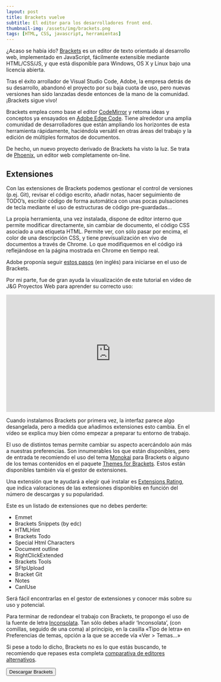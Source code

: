 ```yaml
---
layout: post
title: Brackets vuelve
subtitle: El editor para los desarrolladores front end.
thumbnail-img: /assets/img/brackets.png
tags: [HTML, CSS, javascript, herramientas]
---
```

¿Acaso se había ido? [Brackets](https://brackets.io/) es un editor de texto orientado al desarrollo web, implementado en JavaScript, fácilmente extensible mediante HTML/CSS/JS, y que está disponible para Windows, OS X y Linux bajo una licencia abierta.

Tras el éxito arrollador de Visual Studio Code, Adobe, la empresa detrás de su desarrollo, abandonó el proyecto por su baja cuota de uso, pero nuevas versiones han sido lanzadas desde entonces de la mano de la comunidad. ¡Brackets sigue vivo!

Brackets emplea como base el editor [CodeMirror](https://codemirror.net/) y retoma ideas y conceptos ya ensayados en [Adobe Edge Code](http://www.adobe.com/es/products/edge-code.html). Tiene alrededor una amplia comunidad de desarrolladores que están ampliando los horizontes de esta herramienta rápidamente, haciéndola versátil en otras áreas del trabajo y la edición de múltiples formatos de documentos.

De hecho, un nuevo proyecto derivado de Brackets ha visto la luz. Se trata de [Phoenix](https://phcode.dev/), un editor web completamente on-line.

## Extensiones

Con las extensiones de Brackets podemos gestionar el control de versiones (p.ej. Git), revisar el código escrito, añadir notas, hacer seguimiento de TODO’s, escribir código de forma automática con unas pocas pulsaciones de tecla mediante el uso de estructuras de código pre-guardadas…

La propia herramienta, una vez instalada, dispone de editor interno que permite modificar directamente, sin cambiar de documento, el código CSS asociado a una etiqueta HTML. Permite ver, con sólo pasar por encima, el color de una descripción CSS, y tiene previsualización en vivo de documentos a través de Chrome. Lo que modifiquemos en el código irá reflejándose en la página mostrada en Chrome en tiempo real.

Adobe proponía seguir [estos pasos](https://github.com/adobe/brackets/wiki/How-to-Use-Brackets) (en inglés) para iniciarse en el uso de Brackets.

Por mi parte, fue de gran ayuda la visualización de este tutorial en video de J&G Proyectos Web para aprender su correcto uso:

<iframe width="560" height="315" src="https://www.youtube.com/embed/UngFUMhv2TY" title="YouTube video player" frameborder="0" allow="accelerometer; autoplay; clipboard-write; encrypted-media; gyroscope; picture-in-picture" allowfullscreen></iframe>

Cuando instalamos Brackets por primera vez, la interfaz parece algo desangelada, pero a medida que añadimos extensiones esto cambia. En el vídeo se explica muy bien cómo empezar a preparar tu entorno de trabajo.

El uso de distintos temas permite cambiar su aspecto acercándolo aún más a nuestras preferencias. Son innumerables los que están disponibles, pero de entrada te recomiendo el uso del tema [Monokai](https://github.com/Brackets-Themes/Monokai) para Brackets o alguno de los temas contenidos en el paquete [Themes for Brackets](https://github.com/Jacse/themes-for-brackets). Estos están disponibles también vía el gestor de extensiones.

Una extensión que te ayudará a elegir qué instalar es [Extensions Rating](https://github.com/dnbard/brackets-extension-rating), que indica valoraciones de las extensiones disponibles en función del número de descargas y su popularidad.

Este es un listado de extensiones que no debes perderte:
* Emmet
* Brackets Snippets (by edc)
* HTMLHint
* Brackets Todo
* Special Html Characters
* Document outline
* RightClickExtended
* Brackets Tools
* SFtpUpload
* Bracket Git
* Notes
* CanIUse

Será fácil encontrarlas en el gestor de extensiones y conocer más sobre su uso y potencial.

Para terminar de redondear el trabajo con Brackets, te propongo el uso de la fuente de letra [Inconsolata](http://www.levien.com/type/myfonts/inconsolata.html). Tan sólo debes añadir ‘Inconsolata’, (con comillas, seguido de una coma) al principio, en la casilla «Tipo de letra» en Preferencias de temas, opción a la que se accede vía «Ver > Temas…»

Si pese a todo lo dicho, Brackets no es lo que estás buscando, te recomiendo que repases esta completa [comparativa de editores alternativos](http://www.emezeta.com/articulos/los-mejores-editores-de-texto-para-programar).

[<button>Descargar Brackets</button>](https://brackets.io/)